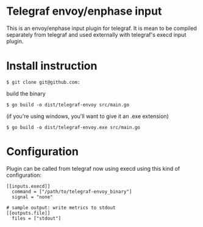# Telegraf envoy/enphase input

This is an envoy/enphase input plugin for telegraf.
It is mean to be compiled separately from telegraf and used externally with telegraf's execd input plugin.

# Install instruction
`$ git clone git@github.com:`

build the binary

`$ go build -o dist/telegraf-envoy src/main.go`
    
 (if you're using windows, you'll want to give it an .exe extension)

`$ go build -o dist/telegraf-envoy.exe src/main.go`


# Configuration
Plugin can be called from telegraf now using execd using this kind of configuration:

```
[[inputs.execd]]
  command = ["/path/to/telegraf-envoy_binary"]
  signal = "none"
  
# sample output: write metrics to stdout
[[outputs.file]]
  files = ["stdout"]
```